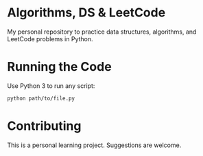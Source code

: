 # Algorithms, DS & LeetCode

My personal repository to practice data structures, algorithms, and LeetCode problems in Python.

# Running the Code

Use Python 3 to run any script:

```bash
python path/to/file.py
```

# Contributing

This is a personal learning project. Suggestions are welcome.